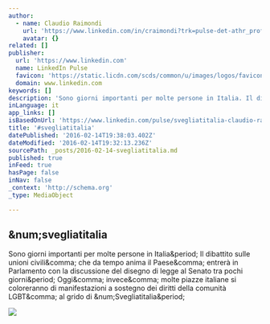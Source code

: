 ```yaml
---
author:
  - name: Claudio Raimondi
    url: 'https://www.linkedin.com/in/craimondi?trk=pulse-det-athr_prof-art_hdr'
    avatar: {}
related: []
publisher:
  url: 'https://www.linkedin.com'
  name: LinkedIn Pulse
  favicon: 'https://static.licdn.com/scds/common/u/images/logos/favicons/v1/favicon.ico'
  domain: www.linkedin.com
keywords: []
description: 'Sono giorni importanti per molte persone in Italia. Il dibattito sulle unioni civili, che da tempo anima il Paese, entrerà in Parlamento con la discussione del disegno di legge al Senato tra pochi giorni. Oggi, invece, molte piazze italiane si coloreranno di manifestazioni a sostegno dei diritti della comunità LGBT, al grido di #Svegliatitalia.'
inLanguage: it
app_links: []
isBasedOnUrl: 'https://www.linkedin.com/pulse/svegliatitalia-claudio-raimondi?trk=mp-reader-card'
title: '#svegliatitalia'
datePublished: '2016-02-14T19:38:03.402Z'
dateModified: '2016-02-14T19:32:13.236Z'
sourcePath: _posts/2016-02-14-svegliatitalia.md
published: true
inFeed: true
hasPage: false
inNav: false
_context: 'http://schema.org'
_type: MediaObject

---
```

<article style=""><h1>&amp;num;svegliatitalia</h1><p>Sono giorni importanti per molte persone in Italia&amp;period; Il dibattito sulle unioni civili&amp;comma; che da tempo anima il Paese&amp;comma; entrerà in Parlamento con la discussione del disegno di legge al Senato tra pochi giorni&amp;period; Oggi&amp;comma; invece&amp;comma; molte piazze italiane si coloreranno di manifestazioni a sostegno dei diritti della comunità LGBT&amp;comma; al grido di &amp;num;Svegliatitalia&amp;period;</p><img src="https://media.licdn.com/mpr/mpr/AAEAAQAAAAAAAAVcAAAAJGJkYWI0MTAwLTk1ZWEtNGFjNi04MjI4LTliMTExNTI0M2YzYQ.png" /></article>